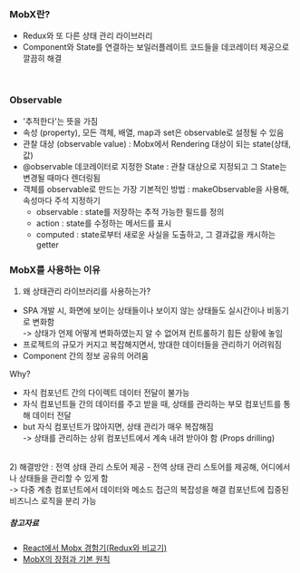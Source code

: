 ### MobX란?
- Redux와 또 다른 상태 관리 라이브러리
- Component와 State를 연결하는 보일러플레이트 코드들을 데코레이터 제공으로 깔끔히 해결

<br>

### Observable
- '추적한다'는 뜻을 가짐
- 속성 (property), 모든 객체, 배열, map과 set은 observable로 설정될 수 있음
- 관찰 대상 (observable value) : Mobx에서 Rendering 대상이 되는 state(상태, 값)
- @observable 데코레이터로 지정한 State : 관찰 대상으로 지정되고 그 State는 변경될 때마다 렌더링됨
- 객체를 observable로 만드는 가장 기본적인 방법 : makeObservable을 사용해, 속성마다 주석 지정하기
    - observable : state를 저장하는 추적 가능한 필드를 정의
    - action : state를 수정하는 메서드를 표시
    - computed : state로부터 새로운 사실을 도출하고, 그 결과값을 캐시하는 getter

### MobX를 사용하는 이유
1) 왜 상태관리 라이브러리를 사용하는가?
- SPA 개발 시, 화면에 보이는 상태들이나 보이지 않는 상태들도 실시간이나 비동기로 변화함 <br>
-> 상태가 언제 어떻게 변화하였는지 알 수 없어져 컨트롤하기 힘든 상황에 놓임
- 프로젝트의 규모가 커지고 복잡해지면서, 방대한 데이터들을 관리하기 어려워짐
- Component 간의 정보 공유의 어려움

Why?
- 자식 컴포넌트 간의 다이렉트 데이터 전달이 불가능
- 자식 컴포넌트들 간의 데이터를 주고 받을 때, 상태를 관리하는 부모 컴포넌트를 통해 데이터 전달
- but 자식 컴포넌트가 많아지면, 상태 관리가 매우 복잡해짐<br>
-> 상태를 관리하는 상위 컴포넌트에서 계속 내려 받아야 함 (Props drilling)

<br>
2) 해결방안 : 전역 상태 관리 스토어 제공
- 전역 상태 관리 스토어를 제공해, 어디에서나 상태들을 관리할 수 있게 함<br>
-> 다중 계층 컴포넌트에서 데이터와 메소드 접근의 복잡성을 해결
컴포넌트에 집중된 비즈니스 로직을 분리 가능


<br>

##### 참고자료
- [React에서 Mobx 경험기(Redux와 비교기)](https://techblog.woowahan.com/2599/)
- [MobX의 장점과 기본 원칙](https://medium.com/hcleedev/web-mobx의-장점과-기본-원칙-40a36c1cf634)
